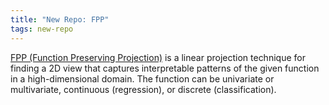```yaml
---
title: "New Repo: FPP"
tags: new-repo
---
```


[FPP (Function Preserving Projection)](https://github.com/LLNL/fpp) is a linear projection technique for finding a 2D view that captures interpretable patterns of the given function in a high-dimensional domain. The function can be univariate or multivariate, continuous (regression), or discrete (classification).

